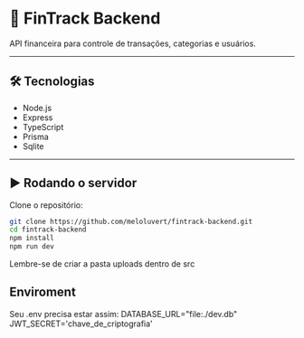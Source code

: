 # 🚀 FinTrack Backend

API financeira para controle de transações, categorias e usuários.

---

## 🛠️ Tecnologias

- Node.js  
- Express  
- TypeScript  
- Prisma  
- Sqlite 
---

## ▶️ Rodando o servidor

Clone o repositório:

```bash
git clone https://github.com/meloluvert/fintrack-backend.git
cd fintrack-backend
npm install
npm run dev

```

Lembre-se de criar a pasta uploads dentro de src
## Enviroment
Seu .env precisa estar assim:
DATABASE_URL="file:./dev.db"
JWT_SECRET='chave_de_criptografia'

